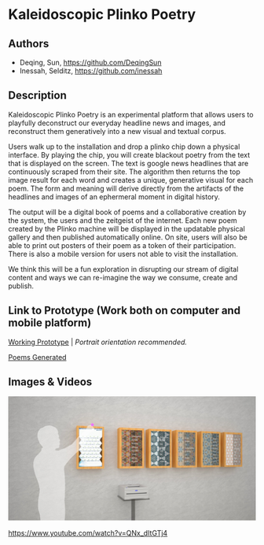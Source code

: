 # Kaleidoscopic Plinko Poetry 


## Authors
- Deqing, Sun, https://github.com/DeqingSun
- Inessah, Selditz, https://github.com/inessah

## Description
Kaleidoscopic Plinko Poetry is an experimental platform that allows users to playfully deconstruct our everyday headline news and images, and reconstruct them generatively into a new visual and textual corpus. 

Users walk up to the installation and drop a plinko chip down a physical interface. By playing the chip, you will create blackout poetry from the text that is displayed on the screen. The text is google news headlines that are continuously scraped from their site. The algorithm then returns the top image result for each word and creates a unique, generative visual for each poem. The form and meaning will derive directly from the artifacts of the headlines and images of an ephermeral moment in digital history. 

The output will be a digital book of poems and a collaborative creation by the system, the users and the zeitgeist of the internet. Each new poem created by the Plinko machine will be displayed in the updatable physical gallery and then published automatically online. On site, users will also be able to print out posters of their poem as a token of their participation. There is also a mobile version for users not able to visit the installation. 

We think this will be a fun exploration in disrupting our stream of digital content and ways we can re-imagine the way we consume, create and publish.  


## Link to Prototype (Work both on computer and mobile platform)

[Working Prototype](http://plinko-poetry.appspot.com "Kaleidoscopic Plinko Poetry Portable") | *Portrait orientation recommended.*

[Poems Generated](http://plinko-poetry.appspot.com/gallery) 

## Images & Videos

![Cover Image](project_images/cover.jpg?raw=true "Cover Image")

https://www.youtube.com/watch?v=QNx_dItGTj4
 

